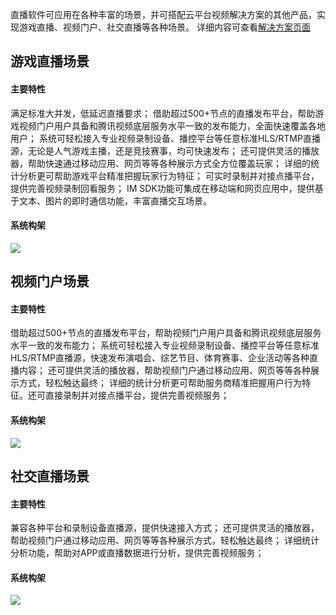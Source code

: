 直播软件可应用在各种丰富的场景，并可搭配云平台视频解决方案的其他产品，实现游戏直播、视频门户、社交直播等各种场景。
详细内容可查看[解决方案页面](http://tce.fsphere.cn/solution/video.html)

## 游戏直播场景

#### 主要特性

满足标准大并发，低延迟直播要求；
借助超过500+节点的直播发布平台，帮助游戏视频门户用户具备和腾讯视频底层服务水平一致的发布能力，全面快速覆盖各地用户；
系统可轻松接入专业视频录制设备、播控平台等任意标准HLS/RTMP直播源，无论是人气游戏主播，还是竞技赛事，均可快速发布；
还可提供灵活的播放器，帮助快速通过移动应用、网页等等各种展示方式全方位覆盖玩家；
详细的统计分析更可帮助游戏平台精准把握玩家行为特征；
可实时录制并对接点播平台，提供完善视频录制回看服务；
IM SDK功能可集成在移动端和网页应用中，提供基于文本、图片的即时通信功能，丰富直播交互场景。

#### 系统构架

![](http://imgcache.tce.fsphere.cn/image/mccdn.qcloud.com/static/img/9ad70a3aaab0ba20b29d3ac356935ff6/image.png)


## 视频门户场景


#### 主要特性

借助超过500+节点的直播发布平台，帮助视频门户用户具备和腾讯视频底层服务水平一致的发布能力；
系统可轻松接入专业视频录制设备、播控平台等任意标准HLS/RTMP直播源，快速发布演唱会、综艺节目、体育赛事、企业活动等各种直播内容；
还可提供灵活的播放器，帮助视频门户通过移动应用、网页等等各种展示方式，轻松触达最终；
详细的统计分析更可帮助服务商精准把握用户行为特征。还可直接录制并对接点播平台，提供完善视频服务；

#### 系统构架

![](http://imgcache.tce.fsphere.cn/image/mccdn.qcloud.com/static/img/1724239fc7b6a31d3f153fe63440bdca/image.png)

## 社交直播场景


#### 主要特性

兼容各种平台和录制设备直播源，提供快速接入方式；
还可提供灵活的播放器，帮助视频门户通过移动应用、网页等等各种展示方式，轻松触达最终；
详细统计分析功能，帮助对APP或直播数据进行分析，提供完善视频服务；

#### 系统构架

![](http://imgcache.tce.fsphere.cn/image/mccdn.qcloud.com/static/img/379cbfd1eb10ce30a0482a7359a30bcd/image.png)


